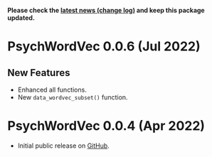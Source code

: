 **Please check the [latest news (change log)](https://psychbruce.github.io/PsychWordVec/news/index.html) and keep this package updated.**

# PsychWordVec 0.0.6 (Jul 2022)

## New Features

-   Enhanced all functions.
-   New `data_wordvec_subset()` function.

# PsychWordVec 0.0.4 (Apr 2022)

-   Initial public release on [GitHub](https://github.com/psychbruce/PsychWordVec).
